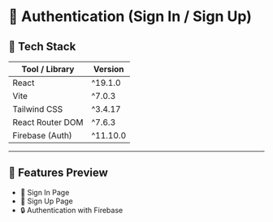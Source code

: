 # 🔐 Authentication (Sign In / Sign Up) 


## 🧰 Tech Stack

| Tool / Library       | Version     |
|----------------------|-------------|
| React                | ^19.1.0     |
| Vite                 | ^7.0.3      |
| Tailwind CSS         | ^3.4.17     |
| React Router DOM     | ^7.6.3      |
| Firebase (Auth)      | ^11.10.0    |

---

## 📸 Features Preview

- 🔑 Sign In Page  
- 📝 Sign Up Page  
- 🔒 Authentication with Firebase